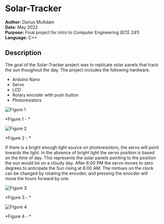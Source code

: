 # Solar-Tracker
**Author:** Darius McAdam    
**Date:** May 2022  
**Purpose:** Final project for Intro to Computer Engineering (ECE 241)  
**Language:** C++  

## Description
The goal of the Solar-Tracker project was to replicate solar panels that track the sun thoughout the day. The project includes the following hardware.

- Arduino Nano
- Servo
- LCD
- Rotary encoder with push button
- Photoresistors

![Figure 1](Images/Game-Setup.png)

*Figure 1 - *

![Figure 2](Images/Game-Setup.png)

*Figure 2 - *

If there is a bright enough light source on photoresistors, the servo will point towards the light. In the absence of bright light the servo position is based on the time of day. This represents the solar panels pointing to the position the sun would be on a cloudy day. After 6:00 PM the servo moves to zero degrees to anticipate the Sun rising at 6:00 AM. The mintues on the clock can be changed by rotating the encoder, and pressing the enocder will move the hours forward by one. 

![Figure 3](Images/Game-Setup.png)

*Figure 3 - *

![Figure 4](Images/Game-Setup.png)

*Figure 4 - *
